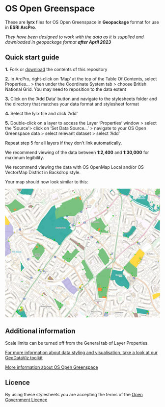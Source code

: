 # OS Open Greenspace

These are **lyrx** files for OS Open Greenspace in **Geopackage** format for use in **ESRI ArcPro**.

*They have been designed to work with the data as it is supplied and downloaded in geopackage format **after April 2023***

## Quick start guide

**1.**  Fork or [download](https://github.com/OrdnanceSurvey/OS-Open-Greenspace-stylesheets/archive/master.zip) the contents of this repository

**2.**  In ArcPro, right-click on ‘Map’ at the top of the Table Of Contents, select Properties… > then under the Coordinate System tab > choose British National Grid. You may need to reposition to the data extent

**3.**  Click on the ‘Add Data’ button and navigate to the stylesheets folder and the directory that matches your data format and stylesheet format

**4.**  Select the lyrx file and click ‘Add’

**5.**  Double-click on a layer to access the Layer ‘Properties’ window > select the ‘Source’> click on ‘Set Data Source…’ > navigate to your OS Open Greenspace data > select relevant dataset > select ‘Add’

Repeat step 5 for all layers if they don't link automatically.

We recommend viewing of the data between **1:2,400** and **1:30,000** for maximum legibility.

We recommend viewing the data with OS OpenMap Local and/or OS VectorMap District in Backdrop style.


Your map should now look similar to this: 

  ![Screenshot](https://github.com/OrdnanceSurvey/OS-Open-Greenspace-stylesheets/blob/98a2f0c3fc26ecf1f3205a76c8b16d9e766a6207/Geopackage%20stylesheets%20(post%20April%202023)/ESRI%20ArcPro%20stylesheets%20(LYRX)/images/OpenGreenspace_ArcPro.JPG "Screenshot of OS Open Greenspace over OS OpenMap Local")


## Additional information

Scale limits can be turned off from the General tab of Layer Properties.

[For more information about data styling and visualisation, take a look at our GeoDataViz toolkit](https://github.com/OrdnanceSurvey/GeoDataViz-Toolkit)

[More information about OS Open Greenspace](http://www.ordnancesurvey.co.uk/business-and-government/products/os-open-greenspace.html)

## Licence

By using these stylesheets you are accepting the terms of the [Open Government Licence](http://www.nationalarchives.gov.uk/doc/open-government-licence/)
